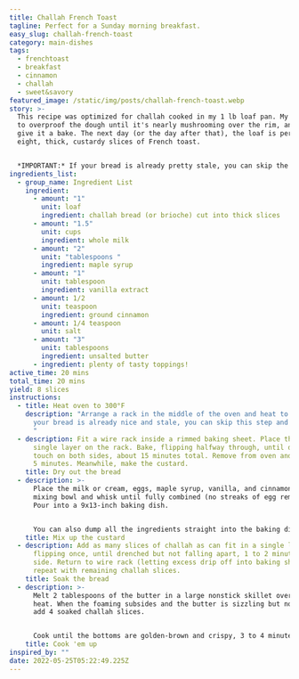 ```yaml
---
title: Challah French Toast
tagline: Perfect for a Sunday morning breakfast.
easy_slug: challah-french-toast
category: main-dishes
tags:
  - frenchtoast
  - breakfast
  - cinnamon
  - challah
  - sweet&savory
featured_image: /static/img/posts/challah-french-toast.webp
story: >-
  This recipe was optimized for challah cooked in my 1 lb loaf pan. My trick is
  to overproof the dough until it's nearly mushrooming over the rim, and then
  give it a bake. The next day (or the day after that), the loaf is perfect for
  eight, thick, custardy slices of French toast.  


  *IMPORTANT:* If your bread is already pretty stale, you can skip the first two steps.
ingredients_list:
  - group_name: Ingredient List
    ingredient:
      - amount: "1"
        unit: loaf
        ingredient: challah bread (or brioche) cut into thick slices
      - amount: "1.5"
        unit: cups
        ingredient: whole milk
      - amount: "2"
        unit: "tablespoons "
        ingredient: maple syrup
      - amount: "1"
        unit: tablespoon
        ingredient: vanilla extract
      - amount: 1/2
        unit: teaspoon
        ingredient: ground cinnamon
      - amount: 1/4 teaspoon
        unit: salt
      - amount: "3"
        unit: tablespoons
        ingredient: unsalted butter
      - ingredient: plenty of tasty toppings!
active_time: 20 mins
total_time: 20 mins
yield: 8 slices
instructions:
  - title: Heat oven to 300°F
    description: "Arrange a rack in the middle of the oven and heat to 300°F. If
      your bread is already nice and stale, you can skip this step and the next.
      "
  - description: Fit a wire rack inside a rimmed baking sheet. Place the bread in a
      single layer on the rack. Bake, flipping halfway through, until dry to the
      touch on both sides, about 15 minutes total. Remove from oven and let cool
      5 minutes. Meanwhile, make the custard.
    title: Dry out the bread
  - description: >-
      Place the milk or cream, eggs, maple syrup, vanilla, and cinnamon in a
      mixing bowl and whisk until fully combined (no streaks of egg remaining).
      Pour into a 9x13-inch baking dish.


      You can also dump all the ingredients straight into the baking dish, but it'll be more difficult to get a thorough mixing.
    title: Mix up the custard
  - description: Add as many slices of challah as can fit in a single layer. Soak,
      flipping once, until drenched but not falling apart, 1 to 2 minutes per
      side. Return to wire rack (letting excess drip off into baking sheet) and
      repeat with remaining challah slices.
    title: Soak the bread
  - description: >-
      Melt 2 tablespoons of the butter in a large nonstick skillet over medium
      heat. When the foaming subsides and the butter is sizzling but not brown,
      add 4 soaked challah slices.


      Cook until the bottoms are golden-brown and crispy, 3 to 4 minutes. Flip and cook until the second side is browned, about 3 minutes more. Add remaining 1 tablespoon butter to the pan in between batches, swirling as it melts to ensure it doesn’t burn. Serve warm with more maple syrup.
    title: Cook 'em up
inspired_by: ""
date: 2022-05-25T05:22:49.225Z
---
```

